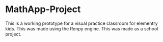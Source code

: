 # MathApp-Project
This is a working prototype for a visual practice classroom for elementry kids.
This was made using the Renpy engine.
This was made as a school project.
